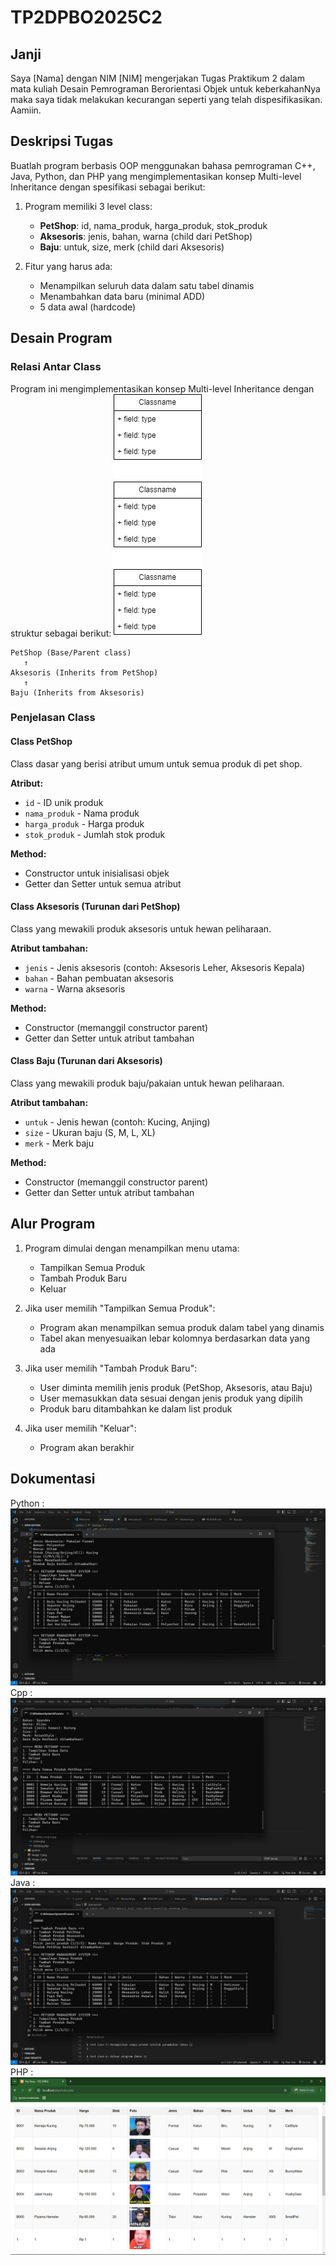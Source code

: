 # TP2DPBO2025C2

## Janji
Saya [Nama] dengan NIM [NIM] mengerjakan Tugas Praktikum 2 dalam mata kuliah Desain Pemrograman Berorientasi Objek untuk keberkahanNya maka saya tidak melakukan kecurangan seperti yang telah dispesifikasikan. Aamiin.

## Deskripsi Tugas
Buatlah program berbasis OOP menggunakan bahasa pemrograman C++, Java, Python, dan PHP yang mengimplementasikan konsep Multi-level Inheritance dengan spesifikasi sebagai berikut:

1. Program memiliki 3 level class:
   - **PetShop**: id, nama_produk, harga_produk, stok_produk
   - **Aksesoris**: jenis, bahan, warna (child dari PetShop)
   - **Baju**: untuk, size, merk (child dari Aksesoris)

2. Fitur yang harus ada:
   - Menampilkan seluruh data dalam satu tabel dinamis
   - Menambahkan data baru (minimal ADD)
   - 5 data awal (hardcode)

## Desain Program

### Relasi Antar Class
Program ini mengimplementasikan konsep Multi-level Inheritance dengan struktur sebagai berikut:
![alt text](Relasi.png)
```
PetShop (Base/Parent class)
   ↑
Aksesoris (Inherits from PetShop)
   ↑
Baju (Inherits from Aksesoris)
```

### Penjelasan Class

#### Class PetShop
Class dasar yang berisi atribut umum untuk semua produk di pet shop.

**Atribut:**
- `id` - ID unik produk
- `nama_produk` - Nama produk
- `harga_produk` - Harga produk
- `stok_produk` - Jumlah stok produk

**Method:**
- Constructor untuk inisialisasi objek
- Getter dan Setter untuk semua atribut

#### Class Aksesoris (Turunan dari PetShop)
Class yang mewakili produk aksesoris untuk hewan peliharaan.

**Atribut tambahan:**
- `jenis` - Jenis aksesoris (contoh: Aksesoris Leher, Aksesoris Kepala)
- `bahan` - Bahan pembuatan aksesoris
- `warna` - Warna aksesoris

**Method:**
- Constructor (memanggil constructor parent)
- Getter dan Setter untuk atribut tambahan

#### Class Baju (Turunan dari Aksesoris)
Class yang mewakili produk baju/pakaian untuk hewan peliharaan.

**Atribut tambahan:**
- `untuk` - Jenis hewan (contoh: Kucing, Anjing)
- `size` - Ukuran baju (S, M, L, XL)
- `merk` - Merk baju

**Method:**
- Constructor (memanggil constructor parent)
- Getter dan Setter untuk atribut tambahan

## Alur Program

1. Program dimulai dengan menampilkan menu utama:
   - Tampilkan Semua Produk
   - Tambah Produk Baru
   - Keluar

2. Jika user memilih "Tampilkan Semua Produk":
   - Program akan menampilkan semua produk dalam tabel yang dinamis
   - Tabel akan menyesuaikan lebar kolomnya berdasarkan data yang ada

3. Jika user memilih "Tambah Produk Baru":
   - User diminta memilih jenis produk (PetShop, Aksesoris, atau Baju)
   - User memasukkan data sesuai dengan jenis produk yang dipilih
   - Produk baru ditambahkan ke dalam list produk

4. Jika user memilih "Keluar":
   - Program akan berakhir

## Dokumentasi
Python :
![alt text](image.png)
Cpp :
![alt text](image-4.png)
Java :
![alt text](image-1.png)
PHP :
![alt text](image-3.png)

